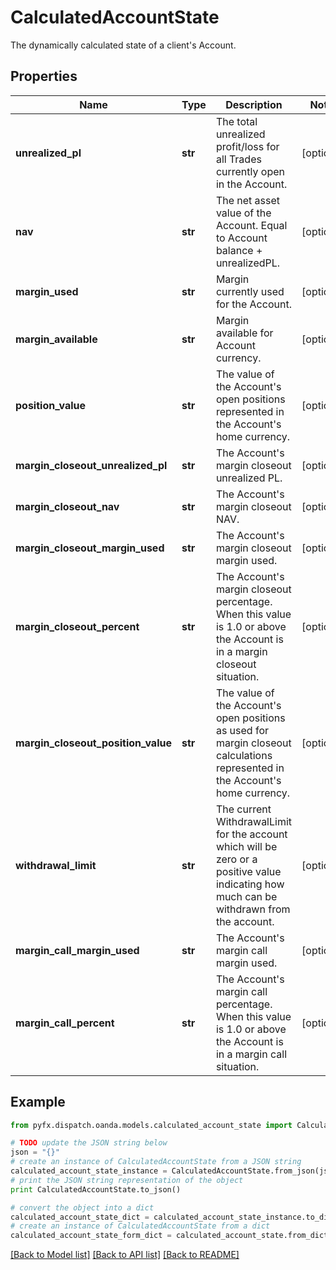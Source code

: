 # CalculatedAccountState

The dynamically calculated state of a client's Account.

## Properties
Name | Type | Description | Notes
------------ | ------------- | ------------- | -------------
**unrealized_pl** | **str** | The total unrealized profit/loss for all Trades currently open in the Account. | [optional] 
**nav** | **str** | The net asset value of the Account. Equal to Account balance + unrealizedPL. | [optional] 
**margin_used** | **str** | Margin currently used for the Account. | [optional] 
**margin_available** | **str** | Margin available for Account currency. | [optional] 
**position_value** | **str** | The value of the Account&#39;s open positions represented in the Account&#39;s home currency. | [optional] 
**margin_closeout_unrealized_pl** | **str** | The Account&#39;s margin closeout unrealized PL. | [optional] 
**margin_closeout_nav** | **str** | The Account&#39;s margin closeout NAV. | [optional] 
**margin_closeout_margin_used** | **str** | The Account&#39;s margin closeout margin used. | [optional] 
**margin_closeout_percent** | **str** | The Account&#39;s margin closeout percentage. When this value is 1.0 or above the Account is in a margin closeout situation. | [optional] 
**margin_closeout_position_value** | **str** | The value of the Account&#39;s open positions as used for margin closeout calculations represented in the Account&#39;s home currency. | [optional] 
**withdrawal_limit** | **str** | The current WithdrawalLimit for the account which will be zero or a positive value indicating how much can be withdrawn from the account. | [optional] 
**margin_call_margin_used** | **str** | The Account&#39;s margin call margin used. | [optional] 
**margin_call_percent** | **str** | The Account&#39;s margin call percentage. When this value is 1.0 or above the Account is in a margin call situation. | [optional] 

## Example

```python
from pyfx.dispatch.oanda.models.calculated_account_state import CalculatedAccountState

# TODO update the JSON string below
json = "{}"
# create an instance of CalculatedAccountState from a JSON string
calculated_account_state_instance = CalculatedAccountState.from_json(json)
# print the JSON string representation of the object
print CalculatedAccountState.to_json()

# convert the object into a dict
calculated_account_state_dict = calculated_account_state_instance.to_dict()
# create an instance of CalculatedAccountState from a dict
calculated_account_state_form_dict = calculated_account_state.from_dict(calculated_account_state_dict)
```
[[Back to Model list]](../README.md#documentation-for-models) [[Back to API list]](../README.md#documentation-for-api-endpoints) [[Back to README]](../README.md)



